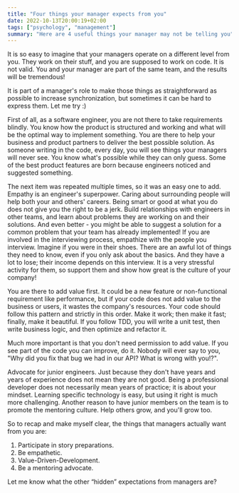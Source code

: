 ```yaml
---
title: "Four things your manager expects from you"
date: 2022-10-13T20:00:19+02:00
tags: ["psychology", "management"]
summary: "Here are 4 useful things your manager may not be telling you"
---
```


It is so easy to imagine that your managers operate on a different level from you. They work on their stuff, and you are supposed to work on code. It is not valid. You and your manager are part of the same team, and the results will be tremendous!

It is part of a manager's role to make those things as straightforward as possible to increase synchronization, but sometimes it can be hard to express them. Let me try :)

First of all, as a software engineer, you are not there to take requirements blindly. You know how the product is structured and working and what will be the optimal way to implement something. You are there to help your business and product partners to deliver the best possible solution. As someone writing in the code, every day, you will see things your managers will never see. You know what's possible while they can only guess. Some of the best product features are born because engineers noticed and suggested something.

The next item was repeated multiple times, so it was an easy one to add. Empathy is an engineer's superpower. Caring about surrounding people will help both your and others' careers. Being smart or good at what you do does not give you the right to be a jerk.
Build relationships with engineers in other teams, and learn about problems they are working on and their solutions. And even better - you might be able to suggest a solution for a common problem that your team has already implemented!
If you are involved in the interviewing process, empathize with the people you interview. Imagine if you were in their shoes. There are an awful lot of things they need to know, even if you only ask about the basics. And they have a lot to lose; their income depends on this interview. It is a very stressful activity for them, so support them and show how great is the culture of your company!

You are there to add value first. It could be a new feature or non-functional requirement like performance, but if your code does not add value to the business or users, it wastes the company's resources.
Your code should follow this pattern and strictly in this order. Make it work; then make it fast; finally, make it beautiful. If you follow TDD, you will write a unit test, then write business logic, and then optimize and refactor it.

Much more important is that you don't need permission to add value. If you see part of the code you can improve, do it. Nobody will ever say to you, "Why did you fix that bug we had in our API? What is wrong with you!?".

Advocate for junior engineers. Just because they don't have years and years of experience does not mean they are not good. Being a professional developer does not necessarily mean years of practice; it is about your mindset. Learning specific technology is easy, but using it right is much more challenging. Another reason to have junior members on the team is to promote the mentoring culture. Help others grow, and you'll grow too.

So to recap and make myself clear, the things that managers actually want from you are:

1. Participate in story preparations.
2. Be empathetic.
3. Value-Driven-Development.
4. Be a mentoring advocate.

Let me know what the other “hidden” expectations from managers are?
